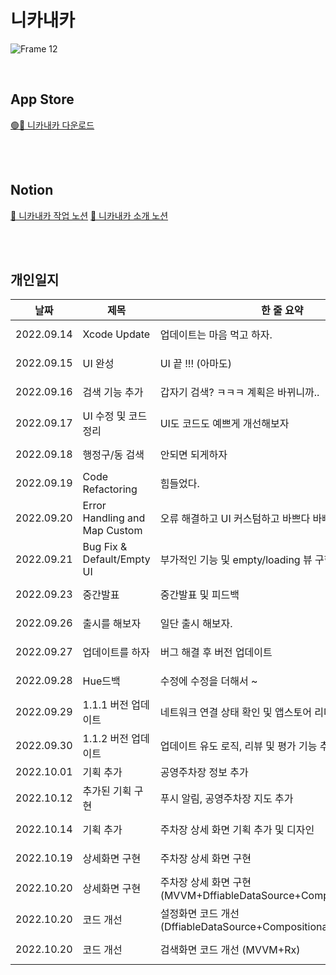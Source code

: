 # 니카내카
![Frame 12](https://user-images.githubusercontent.com/59593430/190400639-1d3b796d-7950-4aa2-84eb-e718d268fc43.png)

</br>

## App Store
[🟢🔵 니카내카 다운로드](https://apps.apple.com/app/id6443532661) 

</br>
</br>

## Notion
[🚗 니카내카 작업 노션](https://www.notion.so/3fc56a8891a74b2cb4aec9ea16da3be9)
[🚙 니카내카 소개 노션](https://www.notion.so/f48a8b496a484bcaa4191a8128683c58)

</br>
</br>

## 개인일지 
| 날짜 | 제목 | 한 줄 요약 | 링크 |
|----|----|----|----|
|2022.09.14| Xcode Update | 업데이트는 마음 먹고 하자. | [📄 Notion](https://www.notion.so/8ee0c1ac594e434ab8224980177d0dbb) |
|2022.09.15| UI 완성 | UI 끝 !!! (아마도) | [📄 Notion](https://www.notion.so/UI-106cf317f10e41a1810ef66ae888edce) |
|2022.09.16| 검색 기능 추가 | 갑자기 검색? ㅋㅋㅋ 계획은 바뀌니까.. | [📄 Notion](https://www.notion.so/10cb07aa377c4f80b0a8150339122edd) |
|2022.09.17| UI 수정 및 코드 정리 | UI도 코드도 예쁘게 개선해보자 | [📄 Notion](https://www.notion.so/61f69cdc60134da6b6e6926708fa5b6b) |
|2022.09.18| 행정구/동 검색 | 안되면 되게하자 | [📄 Notion](https://www.notion.so/7ef8d95ea0d4444c9f649ec5c1d3bdc3) |
|2022.09.19| Code Refactoring | 힘들었다. | [📄 Notion](https://www.notion.so/Code-Refactoring-And-Map-Custom-37b86de094f443da829ecde37475326e) |
|2022.09.20| Error Handling and Map Custom | 오류 해결하고 UI 커스텀하고 바쁘다 바빠; | [📄 Notion](https://www.notion.so/821cef30008d47ab84f304ac4911b184) |
|2022.09.21| Bug Fix & Default/Empty UI  | 부가적인 기능 및 empty/loading 뷰 구현 | [📄 Notion](https://receptive-humidity-bf2.notion.site/Bug-Fix-Default-Empty-UI-300b0dbeb04b42ddaed2aeb5d5808395) |
|2022.09.23| 중간발표 | 중간발표 및 피드백 | [📄 Notion]() |
|2022.09.26| 출시를 해보자 | 일단 출시 해보자. | [📄 Notion](https://www.notion.so/a580e028f5f94a2080e03227fc2f8481) |
|2022.09.27| 업데이트를 하자 | 버그 해결 후 버전 업데이트 | [📄 Notion](https://www.notion.so/re-plan-1d3ad35500aa4a2dae70d5f049a1202e) |
|2022.09.28| Hue드백 | 수정에 수정을 더해서 ~ | [📄 Notion](https://www.notion.so/Hue-ab4fb9f78af84048859ab853b8d09b03) |
|2022.09.29| 1.1.1 버전 업데이트 | 네트워크 연결 상태 확인 및 앱스토어 리다이렉션 업데이트 | [📄 Notion](https://www.notion.so/1-1-1-d9afbd7f5cf64f369255ececb5031d04) |
|2022.09.30| 1.1.2 버전 업데이트 | 업데이트 유도 로직, 리뷰 및 평가 기능 추가 | [📄 Notion](https://www.notion.so/1-1-2-0241e2ee2c3c4d6c8ee623863c7f2424) |
|2022.10.01| 기획 추가 | 공영주차장 정보 추가 | - |
|2022.10.12| 추가된 기획 구현 | 푸시 알림, 공영주차장 지도 추가 | [📄 Notion](https://www.notion.so/5172f7e1bde0420b9ba000d1cd7e637c) |
|2022.10.14| 기획 추가 | 주차장 상세 화면 기획 추가 및 디자인 | [📄 Notion](https://www.notion.so/07c45f2a45194f3c924e4178f04c8871) |
|2022.10.19| 상세화면 구현 | 주차장 상세 화면 구현 | [📄 Notion](https://www.notion.so/b27e65674ed24709a75cd08f44430e55) |
|2022.10.20| 상세화면 구현 | 주차장 상세 화면 구현 (MVVM+DffiableDataSource+CompositionalLayout) | [📄 Notion](https://www.notion.so/MVVM-DiffableDateSource-CompositionalLayout-2b033842c8da442d9617867deb7c88b1) |
|2022.10.20| 코드 개선 | 설정화면 코드 개선 (DffiableDataSource+CompositionalLayout) | [📄 Notion](https://www.notion.so/DiffableDataSource-CompositionalLayout-245d48d113364e5f8a7644c1da664b53) |
|2022.10.20| 코드 개선 | 검색화면 코드 개선 (MVVM+Rx) | [📄 Notion](https://www.notion.so/RxSwift-RxCocoa-aaadc1466afd4399b1a88d1ff9641fa2) |
